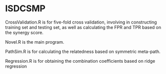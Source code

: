 # ISDCSMP

CrossValidation.R is for five-fold cross validation, involving in constructing training set and testing set, as well as calculating the FPR and TPR based on the synergy score.

Novel.R is the main program.

PathSim.R is for calculating the relatedness based on symmetric meta-path.

Regression.R is for obtaining the combination coefficients based on ridge regression
